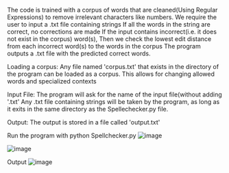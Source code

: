 The code is trained with a corpus of words that are cleaned(Using Regular Expressions) to remove irrelevant characters like numbers.
We require the user to input a .txt file containing strings
If all the words in the string are correct, no corrections are made
If the input contains incorrect(i.e. it does not exist in the corpus) word(s), Then we check the lowest edit distance from each incorrect word(s) to the words in the corpus
The program outputs a .txt file with the predicted correct words.

Loading a corpus:
Any file named 'corpus.txt' that exists in the directory of the program can be loaded as a corpus. This allows for changing allowed words and specialized contexts

Input File:
The program will ask for the name of the input file(without adding '.txt' 
Any .txt file containing strings will be taken by the program, as long as it exits in the same directory as the Spellechecker.py file.

Output:
The output is stored in a file called 'output.txt'

Run the program with python Spellchecker.py
![image](https://github.com/Sreyanth99/Python-Spelling-Correction/assets/6060592/2a5f9fee-2fd8-42cb-b5a1-b6a41ca064f2)

![image](https://github.com/Sreyanth99/Python-Spelling-Correction/assets/6060592/78a4dc95-bb59-4f55-8c12-da614e768f5e)

Output
![image](https://github.com/Sreyanth99/Python-Spelling-Correction/assets/6060592/2f6e8e99-d331-4ca3-9a42-31492371dfeb)

